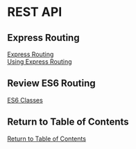 # REST API

## Express Routing
[Express Routing](https://scotch.io/tutorials/learn-to-use-the-new-router-in-expressjs-4)<br>
[Using Express Routing](https://expressjs.com/en/guide/routing.html)<br>

## Review ES6 Routing
[ES6 Classes](https://developer.mozilla.org/en-US/docs/Web/JavaScript/Reference/Classes)<br>

## Return to Table of Contents
[Return to Table of Contents](https://github.com/TraceDugar/reading-notes/blob/main/401/toc.md)

